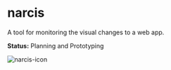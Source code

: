 # narcis
A tool for monitoring the visual changes to a web app.

**Status:** Planning and Prototyping

![narcis-icon](https://cloud.githubusercontent.com/assets/3108007/12534265/a80c5280-c215-11e5-9bae-aeef75dbae01.jpg)

